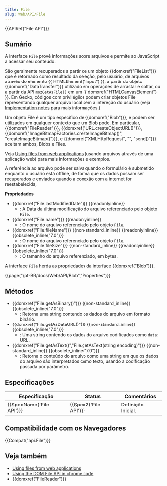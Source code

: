 ```yaml
---
title: File
slug: Web/API/File
---
```


{{APIRef("File API")}}

## Sumário

A interface `File` provê informações sobre arquivos e permite ao JavaScript a acessar seu conteúdo.

São geralmente recuperados a partir de um objeto {{domxref("FileList")}} que é retornado como resultado da seleção, pelo usuário, de arquivos através do elemento {{ HTMLElement("input") }}, a partir do objeto {{domxref("DataTransfer")}} utilizado em operações de arrastar e soltar, ou a partir da API `mozGetAsFile()` em um {{ domxref("HTMLCanvasElement") }}. Em Gecko, códigos com privilégiios podem criar objetos File representando qualquer arquivo local sem a intereção do usuário (veja [Implementation notes](#implementation_notes) para mais informações.)

Um objeto File é um tipo específico de {{domxref("Blob")}}, e podem ser utilizados em qualquer contexto que um Blob pode. Em particular, {{domxref("FileReader")}}, {{domxref("URL.createObjectURL()")}}, {{domxref("ImageBitmapFactories.createImageBitmap()", "createImageBitmap()")}}, e {{domxref("XMLHttpRequest", "", "send()")}} aceitam ambos, Blobs e Files.

Veja [Using files from web applications](/pt-BR/docs/Using_files_from_web_applications) (usando arquivos através de uma aplicação web) para mais informações e exemplos.

A referência ao arquivo pode ser salva quando o formulário é submetido enquanto o usuário está offline, de forma que os dados possam ser recuperados e enviados quando a conexão com a internet for reestabelecida,

**Propriedades**

- {{domxref("File.lastModifiedDate")}} {{readonlyinline}}
  - : A Data da última modificação do arquivo referenciado pelo objeto `File`.
- {{domxref("File.name")}} {{readonlyinline}}
  - : O nome do arquivo referenciado pelo objeto `File`.
- {{domxref("File.fileName")}} {{non-standard_inline}} {{readonlyinline}} {{obsolete_inline("7.0")}}
  - : O nome do arquivo referenciado pelo objeto `File`.
- {{domxref("File.fileSize")}} {{non-standard_inline}} {{readonlyinline}} {{obsolete_inline("7.0")}}
  - : O tamanho do arquivo referenciado, em bytes.

A interface `File` herda as propriedades da interface {{domxref("Blob")}}.

{{page("/pt-BR/docs/Web/API/Blob","Properties")}}

## Métodos

- {{domxref("File.getAsBinary()")}} {{non-standard_inline}} {{obsolete_inline("7.0")}}
  - : Retorna uma string contendo os dados do arquivo em formato binário.
- {{domxref("File.getAsDataURL()")}} {{non-standard_inline}} {{obsolete_inline("7.0")}}
  - : Uma string contendo os dados do arquivo codificados como `data:` URL.
- {{domxref("File.getAsText()","File.getAsText(string encoding)")}} {{non-standard_inline}} {{obsolete_inline("7.0")}}
  - : Retorna o conteúdo do arquivo como uma string em que os dados do arquivo são interpretados como texto, usando a codificação passada por parâmetro.

## Especificações

| Especificação                    | Status                       | Comentários        |
| -------------------------------- | ---------------------------- | ------------------ |
| {{SpecName('File API')}} | {{Spec2('File API')}} | Definição Inicial. |

## Compatibilidade com os Navegadores

{{Compat("api.File")}}

## Veja também

- [Using files from web applications](/pt-BR/docs/Using_files_from_web_applications)
- [Using the DOM File API in chrome code](/pt-BR/docs/Extensions/Using_the_DOM_File_API_in_chrome_code)
- {{domxref("FileReader")}}
